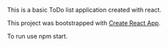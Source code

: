 This is a basic ToDo list application created with react.

This project was bootstrapped with [Create React App](https://github.com/facebook/create-react-app).

To run use npm start.

